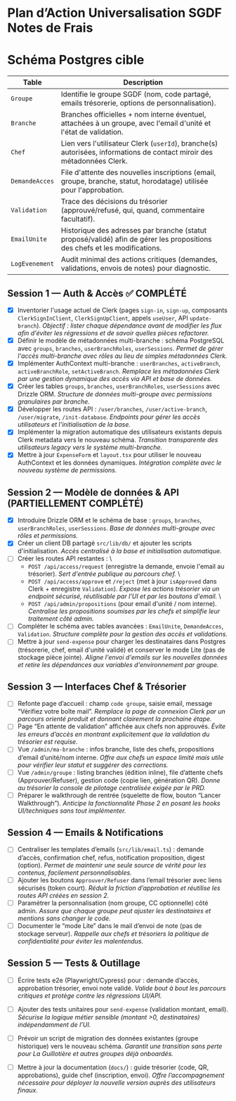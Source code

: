 # Plan d’Action Universalisation SGDF Notes de Frais

<!-- PostgreSQL db on coolify -->

# Schéma Postgres cible
| Table | Description |
|-------|-------------|
| `Groupe` | Identifie le groupe SGDF (nom, code partagé, emails trésorerie, options de personnalisation). |
| `Branche` | Branches officielles + nom interne éventuel, attachées à un groupe, avec l'email d'unité et l'état de validation. |
| `Chef` | Lien vers l'utilisateur Clerk (`userId`), branche(s) autorisées, informations de contact miroir des métadonnées Clerk. |
| `DemandeAcces` | File d'attente des nouvelles inscriptions (email, groupe, branche, statut, horodatage) utilisée pour l'approbation. |
| `Validation` | Trace des décisions du trésorier (approuvé/refusé, qui, quand, commentaire facultatif). |
| `EmailUnite` | Historique des adresses par branche (statut proposé/validé) afin de gérer les propositions des chefs et les modifications. |
| `LogEvenement` | Audit minimal des actions critiques (demandes, validations, envois de notes) pour diagnostic. |

## Session 1 — Auth & Accès ✅ COMPLÉTÉ
- [x] Inventorier l'usage actuel de Clerk (pages `sign-in`, `sign-up`, composants `ClerkSignInClient`, `ClerkSignUpClient`, appels `useUser`, API `update-branch`). *Objectif : lister chaque dépendance avant de modifier les flux afin d'éviter les régressions et de savoir quelles pièces refactorer.*
- [x] Définir le modèle de métadonnées multi-branche : schéma PostgreSQL avec `groups`, `branches`, `userBranchRoles`, `userSessions`. *Permet de gérer l'accès multi-branche avec rôles au lieu de simples métadonnées Clerk.*
- [x] Implémenter AuthContext multi-branche : `userBranches`, `activeBranch`, `activeBranchRole`, `setActiveBranch`. *Remplace les métadonnées Clerk par une gestion dynamique des accès via API et base de données.*
- [x] Créer les tables `groups`, `branches`, `userBranchRoles`, `userSessions` avec Drizzle ORM. *Structure de données multi-groupe avec permissions granulaires par branche.*
- [x] Développer les routes API : `/user/branches`, `/user/active-branch`, `/user/migrate`, `/init-database`. *Endpoints pour gérer les accès utilisateurs et l'initialisation de la base.*
- [x] Implémenter la migration automatique des utilisateurs existants depuis Clerk metadata vers le nouveau schéma. *Transition transparente des utilisateurs legacy vers le système multi-branche.*
- [x] Mettre à jour `ExpenseForm` et `layout.tsx` pour utiliser le nouveau AuthContext et les données dynamiques. *Intégration complète avec le nouveau système de permissions.*

## Session 2 — Modèle de données & API (PARTIELLEMENT COMPLÉTÉ)
- [x] Introduire Drizzle ORM et le schéma de base : `groups`, `branches`, `userBranchRoles`, `userSessions`. *Base de données multi-groupe avec rôles et permissions.*
- [x] Créer un client DB partagé `src/lib/db/` et ajouter les scripts d'initialisation. *Accès centralisé à la base et initialisation automatique.*
- [ ] Créer les routes API restantes :  \
  - `POST /api/access/request` (enregistre la demande, envoie l'email au trésorier).  *Sert d'entrée publique au parcours chef.*  \
  - `POST /api/access/approve` et `/reject` (met à jour `isApproved` dans Clerk + enregistre `Validation`).  *Expose les actions trésorier via un endpoint sécurisé, réutilisable par l'UI et par les boutons d'email.*  \
  - `POST /api/admin/propositions` (pour email d'unité / nom interne). *Centralise les propositions soumises par les chefs et simplifie leur traitement côté admin.*
- [ ] Compléter le schéma avec tables avancées : `EmailUnite`, `DemandeAcces`, `Validation`. *Structure complète pour la gestion des accès et validations.*
- [ ] Mettre à jour `send-expense` pour charger les destinataires dans Postgres (trésorerie, chef, email d'unité validé) et conserver le mode Lite (pas de stockage pièce jointe). *Aligne l'envoi d'emails sur les nouvelles données et retire les dépendances aux variables d'environnement par groupe.*

## Session 3 — Interfaces Chef & Trésorier
- [ ] Refonte page d’accueil : champ `code groupe`, saisie email, message “Vérifiez votre boîte mail”. *Remplace la page de connexion Clerk par un parcours orienté produit et donnant clairement la prochaine étape.*
- [ ] Page “En attente de validation” affichée aux chefs non approuvés. *Évite les erreurs d’accès en montrant explicitement que la validation du trésorier est requise.*
- [ ] Vue `/admin/ma-branche` : infos branche, liste des chefs, propositions d’email d’unité/nom interne. *Offre aux chefs un espace limité mais utile pour vérifier leur statut et suggérer des corrections.*
- [ ] Vue `/admin/groupe` : listing branches (édition inline), file d’attente chefs (Approuver/Refuser), gestion code (copie lien, génération QR). *Donne au trésorier la console de pilotage centralisée exigée par le PRD.*
- [ ] Préparer le walkthrough de rentrée (squelette de flow, bouton “Lancer Walkthrough”). *Anticipe la fonctionnalité Phase 2 en posant les hooks UI/techniques sans tout implémenter.*

## Session 4 — Emails & Notifications
- [ ] Centraliser les templates d’emails (`src/lib/email.ts`) : demande d’accès, confirmation chef, refus, notification proposition, digest (option). *Permet de maintenir une seule source de vérité pour les contenus, facilement personnalisables.*
- [ ] Ajouter les boutons `Approuver/Refuser` dans l’email trésorier avec liens sécurisés (token court). *Réduit la friction d’approbation et réutilise les routes API créées en session 2.*
- [ ] Paramétrer la personnalisation (nom groupe, CC optionnelle) côté admin. *Assure que chaque groupe peut ajuster les destinataires et mentions sans changer le code.*
- [ ] Documenter le “mode Lite” dans le mail d’envoi de note (pas de stockage serveur). *Rappelle aux chefs et trésoriers la politique de confidentialité pour éviter les malentendus.*

## Session 5 — Tests & Outillage
- [ ] Écrire tests e2e (Playwright/Cypress) pour : demande d’accès, approbation trésorier, envoi note validé. *Valide bout à bout les parcours critiques et protège contre les régressions UI/API.*
- [ ] Ajouter des tests unitaires pour `send-expense` (validation montant, email). *Sécurise la logique métier sensible (montant >0, destinataires) indépendamment de l’UI.*
- [ ] Prévoir un script de migration des données existantes (groupe historique) vers le nouveau schéma. *Garantit une transition sans perte pour La Guillotière et autres groupes déjà onboardés.*
- [ ] Mettre à jour la documentation (`docs/`) : guide trésorier (code, QR, approbations), guide chef (inscription, envoi). *Offre l’accompagnement nécessaire pour déployer la nouvelle version auprès des utilisateurs finaux.*

